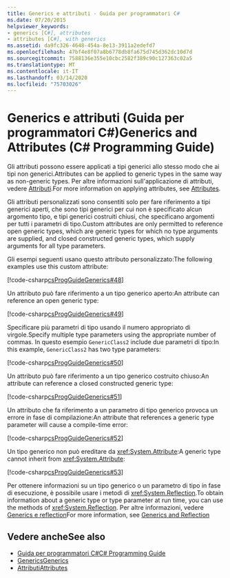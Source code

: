 ```yaml
---
title: Generics e attributi - Guida per programmatori C#
ms.date: 07/20/2015
helpviewer_keywords:
- generics [C#], attributes
- attributes [C#], with generics
ms.assetid: da9fc326-4648-454a-8e13-3911a2edefd7
ms.openlocfilehash: 47bf4e8f07a8b6778db8fa675d745d362dc10d7d
ms.sourcegitcommit: 7588136e355e10cbc2582f389c90c127363c02a5
ms.translationtype: MT
ms.contentlocale: it-IT
ms.lasthandoff: 03/14/2020
ms.locfileid: "75703026"
---
```

# <a name="generics-and-attributes-c-programming-guide"></a><span data-ttu-id="1ccce-102">Generics e attributi (Guida per programmatori C#)</span><span class="sxs-lookup"><span data-stu-id="1ccce-102">Generics and Attributes (C# Programming Guide)</span></span>
<span data-ttu-id="1ccce-103">Gli attributi possono essere applicati a tipi generici allo stesso modo che ai tipi non generici.</span><span class="sxs-lookup"><span data-stu-id="1ccce-103">Attributes can be applied to generic types in the same way as non-generic types.</span></span> <span data-ttu-id="1ccce-104">Per altre informazioni sull'applicazione di attributi, vedere [Attributi](../concepts/attributes/index.md).</span><span class="sxs-lookup"><span data-stu-id="1ccce-104">For more information on applying attributes, see [Attributes](../concepts/attributes/index.md).</span></span>  
  
 <span data-ttu-id="1ccce-105">Gli attributi personalizzati sono consentiti solo per fare riferimento a tipi generici aperti, che sono tipi generici per cui non è specificato alcun argomento tipo, e tipi generici costruiti chiusi, che specificano argomenti per tutti i parametri di tipo.</span><span class="sxs-lookup"><span data-stu-id="1ccce-105">Custom attributes are only permitted to reference open generic types, which are generic types for which no type arguments are supplied, and closed constructed generic types, which supply arguments for all type parameters.</span></span>  
  
 <span data-ttu-id="1ccce-106">Gli esempi seguenti usano questo attributo personalizzato:</span><span class="sxs-lookup"><span data-stu-id="1ccce-106">The following examples use this custom attribute:</span></span>  
  
 [!code-csharp[csProgGuideGenerics#48](~/samples/snippets/csharp/VS_Snippets_VBCSharp/csProgGuideGenerics/CS/Generics.cs#48)]  
  
 <span data-ttu-id="1ccce-107">Un attributo può fare riferimento a un tipo generico aperto:</span><span class="sxs-lookup"><span data-stu-id="1ccce-107">An attribute can reference an open generic type:</span></span>  
  
 [!code-csharp[csProgGuideGenerics#49](~/samples/snippets/csharp/VS_Snippets_VBCSharp/csProgGuideGenerics/CS/Generics.cs#49)]  
  
 <span data-ttu-id="1ccce-108">Specificare più parametri di tipo usando il numero appropriato di virgole.</span><span class="sxs-lookup"><span data-stu-id="1ccce-108">Specify multiple type parameters using the appropriate number of commas.</span></span> <span data-ttu-id="1ccce-109">In questo esempio `GenericClass2` include due parametri di tipo:</span><span class="sxs-lookup"><span data-stu-id="1ccce-109">In this example, `GenericClass2` has two type parameters:</span></span>  
  
 [!code-csharp[csProgGuideGenerics#50](~/samples/snippets/csharp/VS_Snippets_VBCSharp/csProgGuideGenerics/CS/Generics.cs#50)]  
  
 <span data-ttu-id="1ccce-110">Un attributo può fare riferimento a un tipo generico costruito chiuso:</span><span class="sxs-lookup"><span data-stu-id="1ccce-110">An attribute can reference a closed constructed generic type:</span></span>  
  
 [!code-csharp[csProgGuideGenerics#51](~/samples/snippets/csharp/VS_Snippets_VBCSharp/csProgGuideGenerics/CS/Generics.cs#51)]  
  
 <span data-ttu-id="1ccce-111">Un attributo che fa riferimento a un parametro di tipo generico provoca un errore in fase di compilazione:</span><span class="sxs-lookup"><span data-stu-id="1ccce-111">An attribute that references a generic type parameter will cause a compile-time error:</span></span>  
  
 [!code-csharp[csProgGuideGenerics#52](~/samples/snippets/csharp/VS_Snippets_VBCSharp/csProgGuideGenerics/CS/Generics.cs#52)]  
  
 <span data-ttu-id="1ccce-112">Un tipo generico non può ereditare da <xref:System.Attribute>:</span><span class="sxs-lookup"><span data-stu-id="1ccce-112">A generic type cannot inherit from <xref:System.Attribute>:</span></span>  
  
 [!code-csharp[csProgGuideGenerics#53](~/samples/snippets/csharp/VS_Snippets_VBCSharp/csProgGuideGenerics/CS/Generics.cs#53)]  
  
 <span data-ttu-id="1ccce-113">Per ottenere informazioni su un tipo generico o un parametro di tipo in fase di esecuzione, è possibile usare i metodi di <xref:System.Reflection>.</span><span class="sxs-lookup"><span data-stu-id="1ccce-113">To obtain information about a generic type or type parameter at run time, you can use the methods of <xref:System.Reflection>.</span></span> <span data-ttu-id="1ccce-114">Per altre informazioni, vedere [Generics e reflection](./generics-and-reflection.md)</span><span class="sxs-lookup"><span data-stu-id="1ccce-114">For more information, see [Generics and Reflection](./generics-and-reflection.md)</span></span>  
  
## <a name="see-also"></a><span data-ttu-id="1ccce-115">Vedere anche</span><span class="sxs-lookup"><span data-stu-id="1ccce-115">See also</span></span>

- [<span data-ttu-id="1ccce-116">Guida per programmatori C#</span><span class="sxs-lookup"><span data-stu-id="1ccce-116">C# Programming Guide</span></span>](../index.md)
- [<span data-ttu-id="1ccce-117">Generics</span><span class="sxs-lookup"><span data-stu-id="1ccce-117">Generics</span></span>](./index.md)
- [<span data-ttu-id="1ccce-118">Attributi</span><span class="sxs-lookup"><span data-stu-id="1ccce-118">Attributes</span></span>](../../../standard/attributes/index.md)
